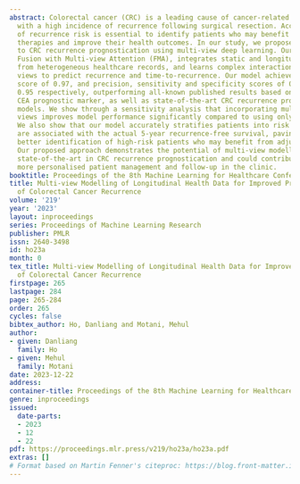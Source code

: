 ```yaml
---
abstract: Colorectal cancer (CRC) is a leading cause of cancer-related deaths worldwide,
  with a high incidence of recurrence following surgical resection. Accurate prognostication
  of recurrence risk is essential to identify patients who may benefit from adjuvant
  therapies and improve their health outcomes. In our study, we propose a novel approach
  to CRC recurrence prognostication using multi-view deep learning. Our proposed approach,
  Fusion with Multi-view Attention (FMA), integrates static and longitudinal data
  from heterogeneous healthcare records, and learns complex interactions between data
  views to predict recurrence and time-to-recurrence. Our model achieves an AUROC
  score of 0.97, and precision, sensitivity and specificity scores of 0.80, 0.90 and
  0.95 respectively, outperforming all-known published results based on the commonly-used
  CEA prognostic marker, as well as state-of-the-art CRC recurrence prognostication
  models. We show through a sensitivity analysis that incorporating multiple data
  views improves model performance significantly compared to using only a single view.
  We also show that our model accurately stratifies patients into risk groups that
  are associated with the actual 5-year recurrence-free survival, paving the way towards
  better identification of high-risk patients who may benefit from adjuvant therapies.
  Our proposed approach demonstrates the potential of multi-view modelling to push
  state-of-the-art in CRC recurrence prognostication and could contribute towards
  more personalised patient management and follow-up in the clinic.
booktitle: Proceedings of the 8th Machine Learning for Healthcare Conference
title: Multi-view Modelling of Longitudinal Health Data for Improved Prognostication
  of Colorectal Cancer Recurrence
volume: '219'
year: '2023'
layout: inproceedings
series: Proceedings of Machine Learning Research
publisher: PMLR
issn: 2640-3498
id: ho23a
month: 0
tex_title: Multi-view Modelling of Longitudinal Health Data for Improved Prognostication
  of Colorectal Cancer Recurrence
firstpage: 265
lastpage: 284
page: 265-284
order: 265
cycles: false
bibtex_author: Ho, Danliang and Motani, Mehul
author:
- given: Danliang
  family: Ho
- given: Mehul
  family: Motani
date: 2023-12-22
address:
container-title: Proceedings of the 8th Machine Learning for Healthcare Conference
genre: inproceedings
issued:
  date-parts:
  - 2023
  - 12
  - 22
pdf: https://proceedings.mlr.press/v219/ho23a/ho23a.pdf
extras: []
# Format based on Martin Fenner's citeproc: https://blog.front-matter.io/posts/citeproc-yaml-for-bibliographies/
---
```

